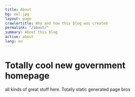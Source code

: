 ```yaml
---
title: About
bg: owl.jpg
layout: page
crawlertitle: Why and how this blog was created
permalink: "/about/"
summary: About this blog
active: about
lang: en
---
```


# Totally cool new government homepage
all kinds of great stuff here. Totally static generated page bros
